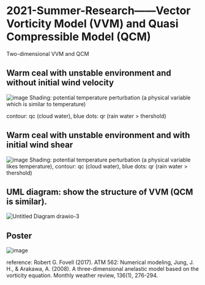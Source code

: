 # 2021-Summer-Research——Vector Vorticity Model (VVM) and Quasi Compressible Model (QCM)
Two-dimensional VVM and QCM

## Warm ceal with unstable environment and without initial wind velocity
![image](https://github.com/Aaron-Hsieh-0129/2021-Summer-Research/blob/main/vvm2d/result/EX2.gif) 
Shading: potential temperature perturbation (a physical variable which is similar to temperature)

contour: qc (cloud water), blue dots: qr (rain water > thershold)

## Warm ceal with unstable environment and with initial wind shear
![image](https://github.com/Aaron-Hsieh-0129/2021-Summer-Research/blob/main/vvm2d/result/EX3.gif) 
Shading: potential temperature perturbation (a physical variable likes temperature), contour: qc (cloud water), blue dots: qr (rain water > thershold)

## UML diagram: show the structure of VVM (QCM is similar).
![Untitled Diagram drawio-3](https://user-images.githubusercontent.com/59785770/133662562-ca59eafb-3228-405c-a20c-511c5e1d773b.png)

## Poster
![image](https://github.com/Aaron-Hsieh-0129/2021-Summer-Research/blob/main/Poster.jpg)

reference: Robert G. Fovell (2017). ATM 562: Numerical modeling, Jung, J. H., & Arakawa, A. (2008). A three-dimensional anelastic model based on the vorticity equation. Monthly weather review, 136(1), 276-294.
